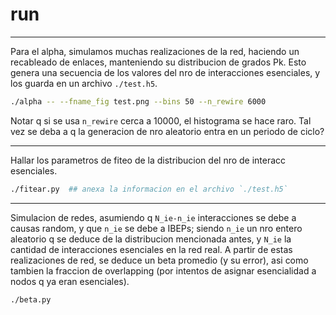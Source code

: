 # run

---
Para el alpha, simulamos muchas realizaciones de la red, haciendo
un recableado de enlaces, manteniendo su distribucion de grados Pk.
Esto genera una secuencia de los valores del nro de interacciones esenciales,
y los guarda en un archivo `./test.h5`.
```bash
./alpha -- --fname_fig test.png --bins 50 --n_rewire 6000
```
Notar q si se usa `n_rewire` cerca a 10000, el histograma se hace raro. Tal vez
se deba a q la generacion de nro aleatorio entra en un periodo de ciclo?


---
Hallar los parametros de fiteo de la distribucion del nro de interacc esenciales.
```bash
./fitear.py  ## anexa la informacion en el archivo `./test.h5`
```


---
Simulacion de redes, asumiendo q `N_ie-n_ie` interacciones se debe a causas 
random, y que `n_ie` se debe a IBEPs; siendo `n_ie` un nro entero aleatorio q 
se deduce de la distribucion mencionada antes, y `N_ie` la cantidad de interacciones
esenciales en la red real.
A partir de estas realizaciones de red, se deduce un beta promedio (y su error), asi
como tambien la fraccion de overlapping (por intentos de asignar esencialidad a nodos
q ya eran esenciales).
```bash
./beta.py
```
